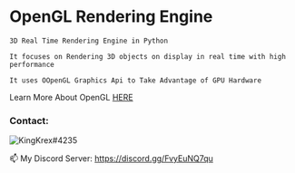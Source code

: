 # OpenGL Rendering Engine

```
3D Real Time Rendering Engine in Python

It focuses on Rendering 3D objects on display in real time with high performance

It uses OOpenGL Graphics Api to Take Advantage of GPU Hardware
```
Learn More About OpenGL [HERE](https://learnopengl.com/)




<h3 align="left">Contact:</h3>

![KingKrex#4235](https://discord.c99.nl/widget/theme-2/990353956658090020.png)

📫 My Discord Server: https://discord.gg/FvyEuNQ7qu
